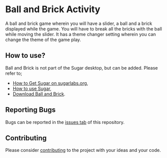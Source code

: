 # Ball and Brick Activity #

A ball and brick game wherein you will have a slider, a ball and a brick displayed while the game. You will have to break all the bricks with the ball while moving the slider. It has a theme changer setting wherein you can change the theme of the game play.

How to use?
-----------

Ball and Brick is not part of the Sugar desktop, but can be added.  Please refer to;

* [How to Get Sugar on sugarlabs.org](https://sugarlabs.org/),
* [How to use Sugar](https://help.sugarlabs.org/),
* [Download Ball and Brick](https://v4.activities.sugarlabs.org/app/org.sugarlabs.BallAndBrick.html).

Reporting Bugs
--------------

Bugs can be reported in the
[issues tab](https://github.com/sugarlabs/ball-and-brick-activity/issues)
of this repository.

Contributing
------------

Please consider [contributing](https://github.com/sugarlabs/sugar-docs/blob/master/src/contributing.md) to the project with your ideas and your code.
